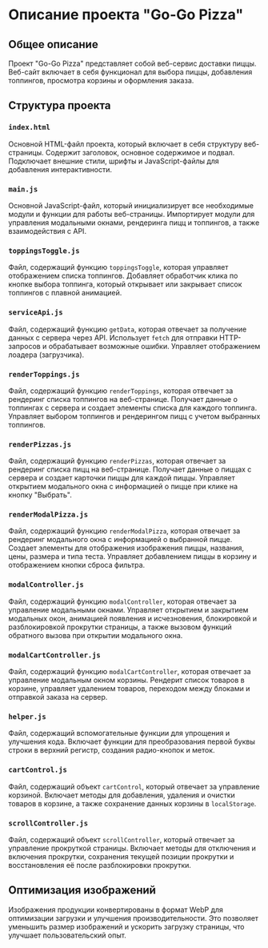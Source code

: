 # Описание проекта "Go-Go Pizza"

## Общее описание

Проект "Go-Go Pizza" представляет собой веб-сервис доставки пиццы. Веб-сайт включает в себя функционал для выбора пиццы, добавления топпингов, просмотра корзины и оформления заказа.

## Структура проекта

### `index.html`

Основной HTML-файл проекта, который включает в себя структуру веб-страницы. Содержит заголовок, основное содержимое и подвал. Подключает внешние стили, шрифты и JavaScript-файлы для добавления интерактивности.

### `main.js`

Основной JavaScript-файл, который инициализирует все необходимые модули и функции для работы веб-страницы. Импортирует модули для управления модальными окнами, рендеринга пицц и топпингов, а также взаимодействия с API.

### `toppingsToggle.js`

Файл, содержащий функцию `toppingsToggle`, которая управляет отображением списка топпингов. Добавляет обработчик клика по кнопке выбора топпинга, который открывает или закрывает список топпингов с плавной анимацией.

### `serviceApi.js`

Файл, содержащий функцию `getData`, которая отвечает за получение данных с сервера через API. Использует `fetch` для отправки HTTP-запросов и обрабатывает возможные ошибки. Управляет отображением лоадера (загрузчика).

### `renderToppings.js`

Файл, содержащий функцию `renderToppings`, которая отвечает за рендеринг списка топпингов на веб-странице. Получает данные о топпингах с сервера и создает элементы списка для каждого топпинга. Управляет выбором топпингов и рендерингом пицц с учетом выбранных топпингов.

### `renderPizzas.js`

Файл, содержащий функцию `renderPizzas`, которая отвечает за рендеринг списка пицц на веб-странице. Получает данные о пиццах с сервера и создает карточки пиццы для каждой пиццы. Управляет открытием модального окна с информацией о пицце при клике на кнопку "Выбрать".

### `renderModalPizza.js`

Файл, содержащий функцию `renderModalPizza`, которая отвечает за рендеринг модального окна с информацией о выбранной пицце. Создает элементы для отображения изображения пиццы, названия, цены, размера и типа теста. Управляет добавлением пиццы в корзину и отображением кнопки сброса фильтра.

### `modalController.js`

Файл, содержащий функцию `modalController`, которая отвечает за управление модальными окнами. Управляет открытием и закрытием модальных окон, анимацией появления и исчезновения, блокировкой и разблокировкой прокрутки страницы, а также вызовом функций обратного вызова при открытии модального окна.

### `modalCartController.js`

Файл, содержащий функцию `modalCartController`, которая отвечает за управление модальным окном корзины. Рендерит список товаров в корзине, управляет удалением товаров, переходом между блоками и отправкой заказа на сервер.

### `helper.js`

Файл, содержащий вспомогательные функции для упрощения и улучшения кода. Включает функции для преобразования первой буквы строки в верхний регистр, создания радио-кнопок и меток.

### `cartControl.js`

Файл, содержащий объект `cartControl`, который отвечает за управление корзиной. Включает методы для добавления, удаления и очистки товаров в корзине, а также сохранение данных корзины в `localStorage`.

### `scrollController.js`

Файл, содержащий объект `scrollController`, который отвечает за управление прокруткой страницы. Включает методы для отключения и включения прокрутки, сохранения текущей позиции прокрутки и восстановления её после разблокировки прокрутки.

## Оптимизация изображений

Изображения продукции конвертированы в формат WebP для оптимизации загрузки и улучшения производительности. Это позволяет уменьшить размер изображений и ускорить загрузку страницы, что улучшает пользовательский опыт.
